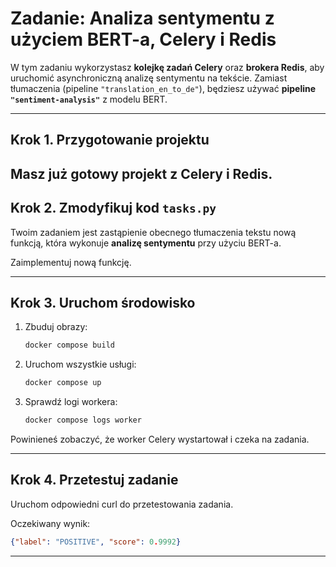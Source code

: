 # Zadanie: Analiza sentymentu z użyciem BERT-a, Celery i Redis

W tym zadaniu wykorzystasz **kolejkę zadań Celery** oraz **brokera Redis**, aby uruchomić asynchroniczną analizę sentymentu na tekście.
Zamiast tłumaczenia (pipeline `"translation_en_to_de"`), będziesz używać **pipeline `"sentiment-analysis"`** z modelu BERT.

---

## Krok 1. Przygotowanie projektu

Masz już gotowy projekt z Celery i Redis.
---

## Krok 2. Zmodyfikuj kod `tasks.py`

Twoim zadaniem jest zastąpienie obecnego tłumaczenia tekstu nową funkcją, która wykonuje **analizę sentymentu** przy użyciu BERT-a.

Zaimplementuj nową funkcję.



---

## Krok 3. Uruchom środowisko

1. Zbuduj obrazy:

   ```bash
   docker compose build
   ```

2. Uruchom wszystkie usługi:

   ```bash
   docker compose up
   ```

3. Sprawdź logi workera:

   ```bash
   docker compose logs worker
   ```

Powinieneś zobaczyć, że worker Celery wystartował i czeka na zadania.

---

## Krok 4. Przetestuj zadanie

Uruchom odpowiedni curl do przetestowania zadania. 

Oczekiwany wynik:

```json
{"label": "POSITIVE", "score": 0.9992}
```

---
